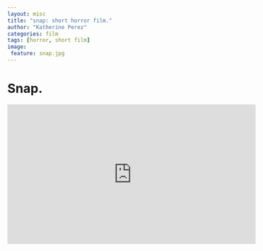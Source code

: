 ```yaml
---
layout: misc 
title: "snap: short horror film."
author: "Katherine Perez"
categories: film
tags: [horror, short film]
image:
 feature: snap.jpg
---
```


# Snap.

<iframe width="560" height="315" src="https://www.youtube.com/embed/vH_aHySiUZI" frameborder="0" allowfullscreen></iframe>

